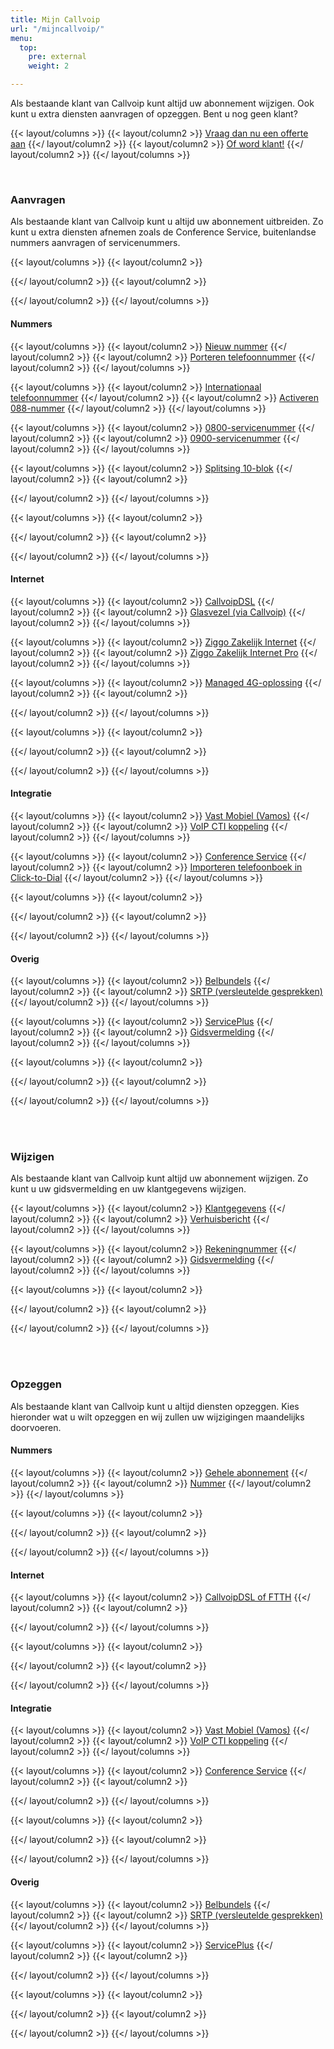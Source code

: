 ```yaml
---
title: Mijn Callvoip
url: "/mijncallvoip/"
menu:
  top:
    pre: external
    weight: 2

---
```

Als bestaande klant van Callvoip kunt altijd uw abonnement wijzigen. Ook kunt u extra diensten aanvragen of opzeggen. Bent u nog geen klant?

{{< layout/columns >}}
{{< layout/column2 >}}
<a href="/offerte/" class="button button-secondary">Vraag dan nu een offerte aan</a>
{{</ layout/column2 >}}
{{< layout/column2 >}}
<a href="https://www.callvoip.nl/download/callvoip/CallVoip_telefonie_aanvraagformulier.pdf" class="button">Of word klant!</a>
{{</ layout/column2 >}}
{{</ layout/columns >}}

<br>

### Aanvragen

Als bestaande klant van Callvoip kunt u altijd uw abonnement uitbreiden. Zo kunt u extra diensten afnemen zoals de Conference Service, buitenlandse nummers aanvragen of servicenummers.

{{< layout/columns >}}
{{< layout/column2 >}}

{{</ layout/column2 >}}
{{< layout/column2 >}}

{{</ layout/column2 >}}
{{</ layout/columns >}}

#### Nummers

{{< layout/columns >}}
{{< layout/column2 >}}
[Nieuw nummer](/aanvragen/nummer/)
{{</ layout/column2 >}}
{{< layout/column2 >}}
[Porteren telefoonnummer](/aanvragen/portering/)
{{</ layout/column2 >}}
{{</ layout/columns >}}

{{< layout/columns >}}
{{< layout/column2 >}}
[Internationaal telefoonnummer](/aanvragen/internationaal-nummer/)
{{</ layout/column2 >}}
{{< layout/column2 >}}
[Activeren 088-nummer](/aanvragen/088-blok-activatie/)
{{</ layout/column2 >}}
{{</ layout/columns >}}

{{< layout/columns >}}
{{< layout/column2 >}}
[0800-servicenummer](/aanvragen/0800-activatie/)
{{</ layout/column2 >}}
{{< layout/column2 >}}
[0900-servicenummer](/aanvragen/0900-activatie/)
{{</ layout/column2 >}}
{{</ layout/columns >}}

{{< layout/columns >}}
{{< layout/column2 >}}
[Splitsing 10-blok](/aanvragen/splitsing-10-blok/)
{{</ layout/column2 >}}
{{< layout/column2 >}}

{{</ layout/column2 >}}
{{</ layout/columns >}}

{{< layout/columns >}}
{{< layout/column2 >}}

{{</ layout/column2 >}}
{{< layout/column2 >}}

{{</ layout/column2 >}}
{{</ layout/columns >}}

#### Internet

{{< layout/columns >}}
{{< layout/column2 >}}
[CallvoipDSL](https://www.callvoip.nl/download/callvoip/callvoip-adsl-vdsl_aanvraagformulier.pdf)
{{</ layout/column2 >}}
{{< layout/column2 >}}
[Glasvezel (via Callvoip)](https://www.simmpl.nl/downloads/callvoip_ftth_aanvraagformulier.pdf)
{{</ layout/column2 >}}
{{</ layout/columns >}}

{{< layout/columns >}}
{{< layout/column2 >}}
[Ziggo Zakelijk Internet](https://www.callvoip.nl/download/callvoip/callvoip_aanvraagformulier_ziggo-connect-zzp.pdf)
{{</ layout/column2 >}}
{{< layout/column2 >}}
[Ziggo Zakelijk Internet Pro](https://www.callvoip.nl/download/callvoip/callvoip_aanvraagformulier_ziggo-connect-mkb.pdf)
{{</ layout/column2 >}}
{{</ layout/columns >}}

{{< layout/columns >}}
{{< layout/column2 >}}
[Managed 4G-oplossing](/aanvragen/managed-4g/)
{{</ layout/column2 >}}
{{< layout/column2 >}}

{{</ layout/column2 >}}
{{</ layout/columns >}}

{{< layout/columns >}}
{{< layout/column2 >}}

{{</ layout/column2 >}}
{{< layout/column2 >}}

{{</ layout/column2 >}}
{{</ layout/columns >}}

#### Integratie

{{< layout/columns >}}
{{< layout/column2 >}}
[Vast Mobiel (Vamos)](/aanvragen/vamos/)
{{</ layout/column2 >}}
{{< layout/column2 >}}
[VoIP CTI koppeling](/aanvragen/voip-cti/)
{{</ layout/column2 >}}
{{</ layout/columns >}}

{{< layout/columns >}}
{{< layout/column2 >}}
[Conference Service](/aanvragen/conference/)
{{</ layout/column2 >}}
{{< layout/column2 >}}
[Importeren telefoonboek in Click-to-Dial](/aanvragen/importeren-telefoonboek-c2d/)
{{</ layout/column2 >}}
{{</ layout/columns >}}

{{< layout/columns >}}
{{< layout/column2 >}}

{{</ layout/column2 >}}
{{< layout/column2 >}}

{{</ layout/column2 >}}
{{</ layout/columns >}}

#### Overig

{{< layout/columns >}}
{{< layout/column2 >}}
[Belbundels](/aanvragen/belbundel/)
{{</ layout/column2 >}}
{{< layout/column2 >}}
[SRTP (versleutelde gesprekken)](/aanvragen/srtp/)
{{</ layout/column2 >}}
{{</ layout/columns >}}

{{< layout/columns >}}
{{< layout/column2 >}}
[ServicePlus](/aanvragen/serviceplus/)
{{</ layout/column2 >}}
{{< layout/column2 >}}
[Gidsvermelding](/aanvragen/gidsvermelding/)
{{</ layout/column2 >}}
{{</ layout/columns >}}

{{< layout/columns >}}
{{< layout/column2 >}}

{{</ layout/column2 >}}
{{< layout/column2 >}}

{{</ layout/column2 >}}
{{</ layout/columns >}}

<br><br>

### Wijzigen

Als bestaande klant van Callvoip kunt altijd uw abonnement wijzigen. Zo kunt u uw gidsvermelding en uw klantgegevens wijzigen.

{{< layout/columns >}}
{{< layout/column2 >}}
[Klantgegevens](/wijzigen/klantgegevens/)
{{</ layout/column2 >}}
{{< layout/column2 >}}
[Verhuisbericht](/wijzigen/verhuisbericht/)
{{</ layout/column2 >}}
{{</ layout/columns >}}

{{< layout/columns >}}
{{< layout/column2 >}}
[Rekeningnummer](/wijzigen/rekeningnummer/)
{{</ layout/column2 >}}
{{< layout/column2 >}}
[Gidsvermelding](/wijzigen/gidsvermelding/)
{{</ layout/column2 >}}
{{</ layout/columns >}}

{{< layout/columns >}}
{{< layout/column2 >}}

{{</ layout/column2 >}}
{{< layout/column2 >}}

{{</ layout/column2 >}}
{{</ layout/columns >}}

<br><br>

### Opzeggen

Als bestaande klant van Callvoip kunt u altijd diensten opzeggen. Kies hieronder wat u wilt opzeggen en wij zullen uw wijzigingen maandelijks doorvoeren.

#### Nummers

{{< layout/columns >}}
{{< layout/column2 >}}
[Gehele abonnement](/opzeggen/abonnement/)
{{</ layout/column2 >}}
{{< layout/column2 >}}
[Nummer](/opzeggen/nummer/)
{{</ layout/column2 >}}
{{</ layout/columns >}}

{{< layout/columns >}}
{{< layout/column2 >}}

{{</ layout/column2 >}}
{{< layout/column2 >}}

{{</ layout/column2 >}}
{{</ layout/columns >}}

#### Internet

{{< layout/columns >}}
{{< layout/column2 >}}
[CallvoipDSL of FTTH](/opzeggen/internet-callvoip/)
{{</ layout/column2 >}}
{{< layout/column2 >}}

{{</ layout/column2 >}}
{{</ layout/columns >}}

{{< layout/columns >}}
{{< layout/column2 >}}

{{</ layout/column2 >}}
{{< layout/column2 >}}

{{</ layout/column2 >}}
{{</ layout/columns >}}

#### Integratie

{{< layout/columns >}}
{{< layout/column2 >}}
[Vast Mobiel (Vamos)](/opzeggen/vamos/)
{{</ layout/column2 >}}
{{< layout/column2 >}}
[VoIP CTI koppeling](/opzeggen/voipcti/)
{{</ layout/column2 >}}
{{</ layout/columns >}}

{{< layout/columns >}}
{{< layout/column2 >}}
[Conference Service](/opzeggen/conference/)
{{</ layout/column2 >}}
{{< layout/column2 >}}

{{</ layout/column2 >}}
{{</ layout/columns >}}

{{< layout/columns >}}
{{< layout/column2 >}}

{{</ layout/column2 >}}
{{< layout/column2 >}}

{{</ layout/column2 >}}
{{</ layout/columns >}}

#### Overig

{{< layout/columns >}}
{{< layout/column2 >}}
[Belbundels](/opzeggen/belbundel/)
{{</ layout/column2 >}}
{{< layout/column2 >}}
[SRTP (versleutelde gesprekken)](/opzeggen/srtp/)
{{</ layout/column2 >}}
{{</ layout/columns >}}

{{< layout/columns >}}
{{< layout/column2 >}}
[ServicePlus](/opzeggen/serviceplus/)
{{</ layout/column2 >}}
{{< layout/column2 >}}

{{</ layout/column2 >}}
{{</ layout/columns >}}

{{< layout/columns >}}
{{< layout/column2 >}}

{{</ layout/column2 >}}
{{< layout/column2 >}}

{{</ layout/column2 >}}
{{</ layout/columns >}}